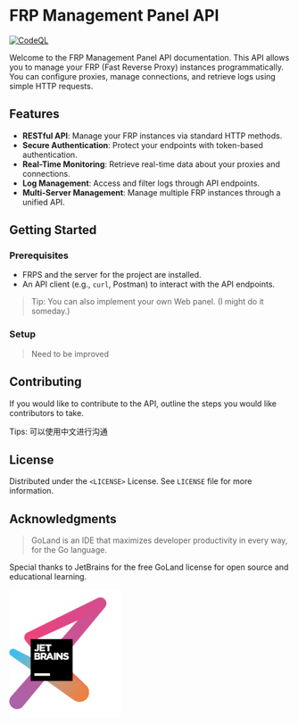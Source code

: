 # FRP Management Panel API

[![CodeQL](https://github.com/shawngao-org/frp-admin/actions/workflows/github-code-scanning/codeql/badge.svg)](https://github.com/shawngao-org/frp-admin/actions/workflows/github-code-scanning/codeql)

Welcome to the FRP Management Panel API documentation. 
This API allows you to manage your FRP (Fast Reverse Proxy) instances programmatically. 
You can configure proxies, manage connections, and retrieve logs using simple HTTP requests.

## Features

- **RESTful API**: Manage your FRP instances via standard HTTP methods.
- **Secure Authentication**: Protect your endpoints with token-based authentication.
- **Real-Time Monitoring**: Retrieve real-time data about your proxies and connections.
- **Log Management**: Access and filter logs through API endpoints.
- **Multi-Server Management**: Manage multiple FRP instances through a unified API.

## Getting Started

### Prerequisites

- FRPS and the server for the project are installed.
- An API client (e.g., `curl`, Postman) to interact with the API endpoints.

> Tip: You can also implement your own Web panel. (I might do it someday.)

### Setup

> Need to be improved

## Contributing

If you would like to contribute to the API, outline the steps you would like contributors to take.

Tips: 可以使用中文进行沟通

## License

Distributed under the `<LICENSE>` License. See `LICENSE` file for more information.

## Acknowledgments

> GoLand is an IDE that maximizes developer productivity in every way, for the Go language.

Special thanks to JetBrains for the free GoLand license for open source and educational learning.

[<img src="./jetbrains-variant-3.png" width="200"/>]()
